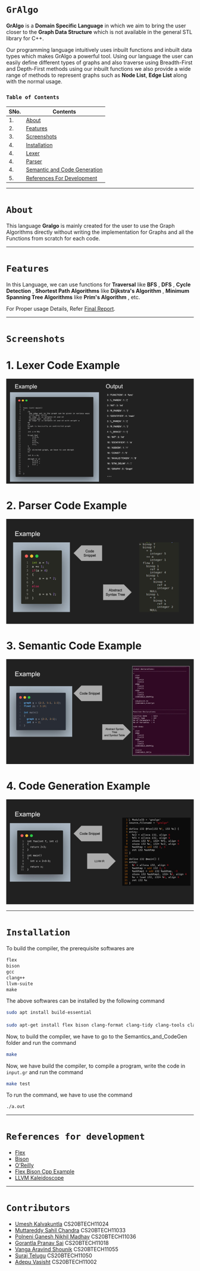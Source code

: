 # `GrAlgo`

**GrAlgo** is a **Domain Specific Language** in which we aim to bring the user closer to the **Graph Data Structure** which is not available in
the general STL library for C++.

Our programming language intuitively uses inbuilt functions and inbuilt data types
which makes GrAlgo a powerful tool. Using our language the user can easily define different types of
graphs and also traverse using Breadth-First and Depth-First methods using our inbuilt functions we
also provide a wide range of methods to represent graphs such as **Node List**, **Edge List** along with
the normal usage.

### `Table of Contents`

| SNo. | **Contents**                                                                                                                                 |
| ---- | -------------------------------------------------------------------------------------------------------------------------------------------- |
| 1.   | [About](#about)                                                                                                                              |
| 2.   | [Features](#features)                                                                                                                        |
| 3.   | [Screenshots](#screenshots)                                                                                                                  |
| 4.   | [Installation](#installation)                                                                                                                |
| 4.   | [Lexer](https://github.com/IITH-COMPILERS2/compilers-2-project-team-5-aug22/tree/main/Lexer/readme.md)                                       |
| 4.   | [Parser](https://github.com/IITH-COMPILERS2/compilers-2-project-team-5-aug22/tree/main/Parser/README.md)                                     |
| 4.   | [Semantic and Code Generation](https://github.com/IITH-COMPILERS2/compilers-2-project-team-5-aug22/tree/main/Semantic_and_CodeGen/README.md) |
| 5.   | [References For Development](#references-for-development)                                                                                    |

---

# `About`

This language **Gralgo** is mainly created for the user to use the Graph Algorithms directly without writing the implementation for Graphs and all the Functions from scratch for each code.

---

# `Features`

In this Language, we can use functions for **Traversal** like
**BFS** , **DFS** , **Cycle Detection** , **Shortest Path Algorithms** like **Dijkstra's Algorithm** , **Minimum Spanning Tree Algorithms** like **Prim's Algorithm** , etc.

<!-- Add Final Report Link After Adding Final Report to Github -->

For Proper usage Details, Refer [Final Report](https://github.com).

---

# `Screenshots`

# 1. Lexer Code Example

   <img src = "Screenshots/Lexer.png">

# 2. Parser Code Example

   <img src = "Screenshots/Parser.png">

# 3. Semantic Code Example

   <img src = "Screenshots/Semantic.png">

# 4. Code Generation Example

   <img src = "Screenshots/CodeGen.png">

---

# `Installation`

To build the compiler, the prerequisite softwares are

```code
flex
bison
gcc
clang++
llvm-suite
make
```

The above softwares can be installed by the following command

```bash
sudo apt install build-essential

sudo apt-get install flex bison clang-format clang-tidy clang-tools clang clangd libc++-dev libc++1 libc++abi-dev libc++abi1 libclang-dev libclang1 liblldb-dev libllvm-ocaml-dev libomp-dev libomp5 lld lldb llvm-dev llvm-runtime llvm python3-clang
```

Now, to build the compiler, we have to go to the Semantics_and_CodeGen folder and run the command

```bash
make
```

Now, we have build the compiler, to compile a program, write the code in `input.gr` and run the command

```bash
make test
```

To run the command, we have to use the command

```bash
./a.out
```

---

# `References for development`

- [Flex](https://github.com/IITH-COMPILERS2/compilers-2-project-team-5-aug22/blob/main/Resources/flex.pdf)
- [Bison](https://github.com/IITH-COMPILERS2/compilers-2-project-team-5-aug22/blob/main/Resources/bison.pdf)
- [O'Reilly](https://github.com/jmparis/flex-bison-oreilly)
- [Flex Bison Cpp Example](https://github.com/ezaquarii/bison-flex-cpp-example)
- [LLVM Kaleidoscope](https://llvm.org/docs/index.html)

---

# `Contributors`

- [Umesh Kalvakuntla](https://www.github.com/Umesh-k26) CS20BTECH11024
- [Muttareddy Sahil Chandra](https://github.com/SAHIL150602) CS20BTECH11033
- [Polneni Ganesh Nikhil Madhav](https://github.com/Nik123-cpp) CS20BTECH11036
- [Gorantla Pranav Sai](https://github.com/pranav-159) CS20BTECH11018
- [Vanga Aravind Shounik](https://github.com/AravindShounik) CS20BTECH11055
- [Suraj Telugu](https://github.com/SurajTelugu) CS20BTECH11050
- [Adepu Vasisht](https://github.com/Vasishtadepu) CS20BTECH11002
